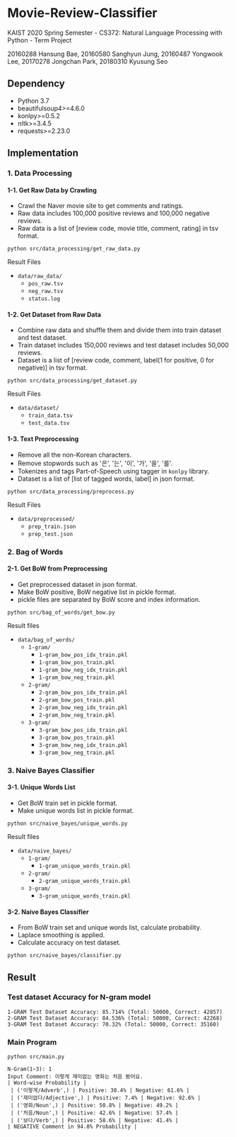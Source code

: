 # Movie-Review-Classifier

KAIST 2020 Spring Semester - CS372: Natural Language Processing with Python - Term Project

20160288 Hansung Bae, 20160580 Sanghyun Jung, 20160487 Yongwook Lee, 20170278 Jongchan Park, 20180310 Kyusung Seo

## Dependency

* Python 3.7
* beautifulsoup4>=4.6.0
* konlpy>=0.5.2
* nltk>=3.4.5
* requests>=2.23.0

## Implementation

### 1. Data Processing

#### 1-1. Get Raw Data by Crawling
* Crawl the Naver movie site to get comments and ratings.
* Raw data includes 100,000 positive reviews and 100,000 negative reviews.
* Raw data is a list of [review code, movie title, comment, rating] in tsv format.
```
python src/data_processing/get_raw_data.py
```
Result Files
* ```data/raw_data/```
  * ```pos_raw.tsv```
  *  ```neg_raw.tsv```
  * ```status.log```

#### 1-2.  Get Dataset from Raw Data
* Combine raw data and shuffle them and divide them into train dataset and test dataset.
* Train dataset includes 150,000 reviews and test dataset includes 50,000 reviews.
* Dataset is a list of [review code, comment, label(1 for positive, 0 for negative)] in tsv format.
```
python src/data_processing/get_dataset.py
```
Result Files
* ```data/dataset/```
  * ```train_data.tsv```
  *  ```test_data.tsv```

#### 1-3. Text Preprocessing
* Remove all the non-Korean characters.
* Remove stopwords such as '은', '는', '이', '가', '을', '를'.
* Tokenizes and tags Part-of-Speech using tagger in ```konlpy``` library.
* Dataset is a list of [list of tagged words, label] in json format.

```
python src/data_processing/preprocess.py
```
Result Files
* ```data/preprocessed/```
  * ```prep_train.json```
  * ```prep_test.json```

### 2. Bag of Words

#### 2-1. Get BoW from Preprocessing
* Get preprocessed dataset in json format.
* Make BoW positive, BoW negative list in pickle format.
* pickle files are separated by BoW score and index information.

```
python src/bag_of_words/get_bow.py
```

Result files

* ```data/bag_of_words/```
  * ```1-gram/```
    * ```1-gram_bow_pos_idx_train.pkl```
    * ```1-gram_bow_pos_train.pkl```
    * ```1-gram_bow_neg_idx_train.pkl```
    * ```1-gram_bow_neg_train.pkl```
  * ```2-gram/```
    * ```2-gram_bow_pos_idx_train.pkl```
    * ```2-gram_bow_pos_train.pkl```
    * ```2-gram_bow_neg_idx_train.pkl```
    * ```2-gram_bow_neg_train.pkl```
  * ```3-gram/```
    * ```3-gram_bow_pos_idx_train.pkl```
    * ```3-gram_bow_pos_train.pkl```
    * ```3-gram_bow_neg_idx_train.pkl```
    * ```3-gram_bow_neg_train.pkl``` 

### 3. Naive Bayes Classifier

#### 3-1. Unique Words List
* Get BoW train set in pickle format.
* Make unique words list in pickle format.

```
python src/naive_bayes/unique_words.py
```

Result files

* ```data/naive_bayes/```
  * ```1-gram/```
    * ```1-gram_unique_words_train.pkl```
  * ```2-gram/```
    * ```2-gram_unique_words_train.pkl```
  * ```3-gram/```
    * ```3-gram_unique_words_train.pkl```

#### 3-2. Naive Bayes Classifier
* From BoW train set and unique words list, calculate probability.
* Laplace smoothing is applied.
* Calculate accuracy on test dataset.

```
python src/naive_bayes/classifier.py
```

## Result
### Test dataset Accuracy for N-gram model

```
1-GRAM Test Dataset Accuracy: 85.714% (Total: 50000, Correct: 42857)
2-GRAM Test Dataset Accuracy: 84.536% (Total: 50000, Correct: 42268)
3-GRAM Test Dataset Accuracy: 70.32% (Total: 50000, Correct: 35160)
```

### Main Program
```
python src/main.py
```

```
N-Gram(1~3): 1
Input Comment: 이렇게 재미없는 영화는 처음 봤어요.
| Word-wise Probability |
 | ('이렇게/Adverb',) | Positive: 38.4% | Negative: 61.6% |
 | ('재미없다/Adjective',) | Positive: 7.4% | Negative: 92.6% |
 | ('영화/Noun',) | Positive: 50.8% | Negative: 49.2% |
 | ('처음/Noun',) | Positive: 42.6% | Negative: 57.4% |
 | ('보다/Verb',) | Positive: 58.6% | Negative: 41.4% |
| NEGATIVE Comment in 94.8% Probability |
```
